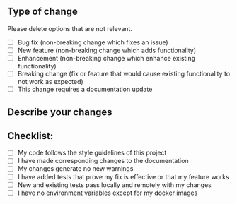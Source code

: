 ## Type of change

Please delete options that are not relevant.

- [ ] Bug fix (non-breaking change which fixes an issue)
- [ ] New feature (non-breaking change which adds functionality)
- [ ] Enhancement (non-breaking change which enhance existing functionality)
- [ ] Breaking change (fix or feature that would cause existing functionality to not work as expected)
- [ ] This change requires a documentation update

## Describe your changes




## Checklist:

- [ ] My code follows the style guidelines of this project
- [ ] I have made corresponding changes to the documentation
- [ ] My changes generate no new warnings
- [ ] I have added tests that prove my fix is effective or that my feature works
- [ ] New and existing tests pass locally and remotely with my changes
- [ ] I have no environment variables except for my docker images
